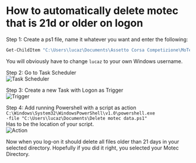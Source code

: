# How to automatically delete motec that is 21d or older on logon

Step 1: Create a ps1 file, name it whatever you want and enter the following:
```bash
Get-ChildItem "C:\Users\lucaz\Documents\Assetto Corsa Competizione\MoTeC" -Recurse -File | Where CreationTime -lt  (Get-Date).AddDays(-21)  | Remove-Item -Force
```

You will obviously have to change `lucaz` to your own Windows username.


Step 2: Go to Task Scheduler  
![Task Scheduler](https://i.vgy.me/SdEVla.png "Task Scheduler")

Step 3: Create a new Task with Logon as Trigger  
![Trigger](https://i.vgy.me/mdziup.png "Trigger")

Step 4: Add running Powershell with a script as action  
`C:\Windows\System32\WindowsPowerShell\v1.0\powershell.exe`  
`-file "C:\Users\lucaz\Documents\Delete motec data.ps1"`  
Has to be the location of your script.  
![Action](https://i.vgy.me/E8Z0Pm.png "Acrion")

Now when you log-on it should delete all files older than 21 days in your selected directory. Hopefully if you did it right, you selected your Motec Directory.